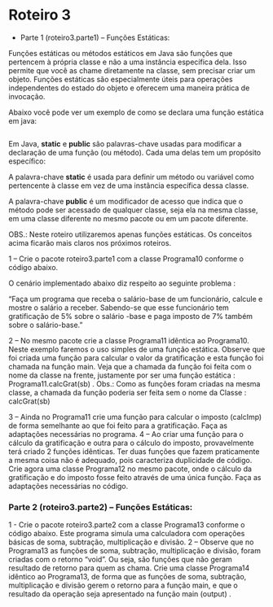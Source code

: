 # Roteiro 3 

 
- Parte 1 (roteiro3.parte1) – Funções Estáticas: 


Funções estáticas ou métodos estáticos em Java são funções que pertencem à própria classe e não a uma instância específica dela. Isso permite que você as chame diretamente na classe, sem precisar criar um objeto. Funções estáticas são especialmente úteis para operações independentes do estado do objeto e oferecem uma maneira prática de invocação. 

 

Abaixo você pode ver um exemplo de como se declara uma função estática em java: 

 

```
```

Em Java, **static** e **public** são palavras-chave usadas para modificar a declaração de uma função (ou método). Cada uma delas tem um propósito específico: 

A palavra-chave **static** é usada para definir um método ou variável como pertencente à classe em vez de uma instância específica dessa classe. 

A palavra-chave **public** é um modificador de acesso que indica que o método pode ser acessado de qualquer classe, seja ela na mesma classe, em uma classe diferente no mesmo pacote ou em um pacote diferente. 

OBS.: Neste roteiro utilizaremos apenas funções estáticas. Os conceitos acima ficarão mais claros nos próximos roteiros.  


1 – Crie o pacote roteiro3.parte1 com a classe Programa10 conforme o código abaixo.  

O cenário implementado abaixo diz respeito ao seguinte problema :  



“Faça um programa que receba o salário-base de um funcionário, calcule e mostre o salário a receber. Sabendo-se que esse funcionário tem gratificação de 5% sobre o salário -base e paga imposto de 7% também sobre o salário-base.” 
 
2 – No mesmo pacote crie a classe Programa11 idêntica ao Programa10. Neste exemplo faremos o uso simples de uma função estática. Observe que foi criada uma função para calcular o valor da gratificação e esta função foi chamada na função main. Veja que a chamada da função foi feita com o nome da classe na frente, justamente por ser uma função estática : Programa11.calcGrat(sb) . Obs.: Como as funções foram criadas na mesma classe, a chamada da função poderia ser feita sem o nome da Classe :  calcGrat(sb) 

3 – Ainda no Programa11 crie uma função para calcular o imposto (calcImp) de forma semelhante ao que foi feito para a gratificação. Faça as adaptações necessárias no programa. 
4 – Ao criar uma função para o cálculo da gratificação e outra para o cálculo do imposto, provavelmente terá criado 2 funções idênticas. Ter duas funções que fazem praticamente a mesma coisa não é adequado, pois caracteriza duplicidade de código. Crie agora uma classe Programa12 no mesmo pacote, onde o cálculo da gratificação e do imposto fosse feito através de uma única função. Faça as adaptações necessárias no código.  

### Parte 2 (roteiro3.parte2) – Funções Estáticas: 



1 - Crie o pacote roteiro3.parte2 com a classe Programa13 conforme o código abaixo. Este programa simula uma calculadora com operações básicas de soma, subtração, multiplicação e divisão. 
2 – Observe que no Programa13 as funções de soma, subtração, multiplicação e divisão, foram criadas com o retorno “void”. Ou seja, são funções que não geram resultado de retorno para quem as chama. Crie uma classe Programa14 idêntico ao Programa13, de forma que as funções de soma, subtração, multiplicação e divisão gerem o retorno para a função main, e que o resultado da operação seja apresentado na função main (output) .   
